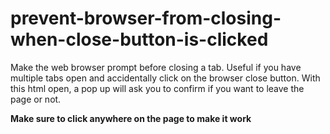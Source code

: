 # prevent-browser-from-closing-when-close-button-is-clicked
Make the web browser prompt before closing a tab. Useful if you have multiple tabs open and accidentally click on the browser close button. With this html open, a pop up will ask you to confirm if you want to leave the page or not.

**Make sure to click anywhere on the page to make it work**
